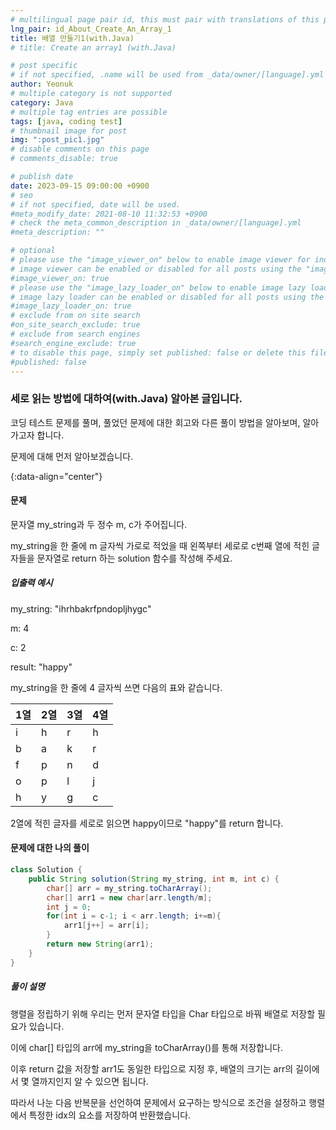 ```yaml
---
# multilingual page pair id, this must pair with translations of this page. (This name must be unique)
lng_pair: id_About_Create_An_Array_1
title: 배열 만들기1(with.Java)
# title: Create an array1 (with.Java)

# post specific
# if not specified, .name will be used from _data/owner/[language].yml
author: Yeonuk
# multiple category is not supported
category: Java
# multiple tag entries are possible
tags: [java, coding test]
# thumbnail image for post
img: ":post_pic1.jpg"
# disable comments on this page
# comments_disable: true

# publish date
date: 2023-09-15 09:00:00 +0900
# seo
# if not specified, date will be used.
#meta_modify_date: 2021-08-10 11:32:53 +0900
# check the meta_common_description in _data/owner/[language].yml
#meta_description: ""

# optional
# please use the "image_viewer_on" below to enable image viewer for individual pages or posts (_posts/ or [language]/_posts folders).
# image viewer can be enabled or disabled for all posts using the "image_viewer_posts: true" setting in _data/conf/main.yml.
#image_viewer_on: true
# please use the "image_lazy_loader_on" below to enable image lazy loader for individual pages or posts (_posts/ or [language]/_posts folders).
# image lazy loader can be enabled or disabled for all posts using the "image_lazy_loader_posts: true" setting in _data/conf/main.yml.
#image_lazy_loader_on: true
# exclude from on site search
#on_site_search_exclude: true
# exclude from search engines
#search_engine_exclude: true
# to disable this page, simply set published: false or delete this file
#published: false
---
```


<!-- outline-start -->

### 세로 읽는 방법에 대하여(with.Java) 알아본 글입니다.

코딩 테스트 문제를 풀며, 풀었던 문제에 대한 회고와 다른 풀이 방법을 알아보며, 알아가고자 합니다.

문제에 대해 먼저 알아보겠습니다.

{:data-align="center"}

<!-- outline-end -->

#### 문제

문자열 my_string과 두 정수 m, c가 주어집니다.

my_string을 한 줄에 m 글자씩 가로로 적었을 때 왼쪽부터 세로로 c번째 열에 적힌 글자들을 문자열로 return 하는 solution 함수를 작성해 주세요.

##### 입출력 예시

my_string: "ihrhbakrfpndopljhygc"

m: 4

c: 2

result: "happy"

my_string을 한 줄에 4 글자씩 쓰면 다음의 표와 같습니다.

| 1열 | 2열 | 3열 | 4열 |
| --- | --- | --- | --- |
| i   | h   | r   | h   |
| b   | a   | k   | r   |
| f   | p   | n   | d   |
| o   | p   | l   | j   |
| h   | y   | g   | c   |

2열에 적힌 글자를 세로로 읽으면 happy이므로 "happy"를 return 합니다.

<!-- | i   | arr[i] | stk     |
| --- | ------ | ------- |
| 0   | 1      | []      |
| 1   | 4      | [1]     | -->

#### 문제에 대한 나의 풀이

```java
class Solution {
    public String solution(String my_string, int m, int c) {
        char[] arr = my_string.toCharArray();
        char[] arr1 = new char[arr.length/m];
        int j = 0;
        for(int i = c-1; i < arr.length; i+=m){
            arr1[j++] = arr[i];
        }
        return new String(arr1);
    }
}
```

##### 풀이 설명

행렬을 정립하기 위해 우리는 먼저 문자열 타입을 Char 타입으로 바꿔 배열로 저장할 필요가 있습니다.

이에 char[] 타입의 arr에 my_string을 toCharArray()를 통해 저장합니다.

이후 return 값을 저장할 arr1도 동일한 타입으로 지정 후, 배열의 크기는 arr의 길이에서 몇 열까지인지 알 수 있으면 됩니다.

따라서 나눈 다음 반복문을 선언하여 문제에서 요구하는 방식으로 조건을 설정하고 행렬에서 특정한 idx의 요소를 저장하여 반환했습니다.
